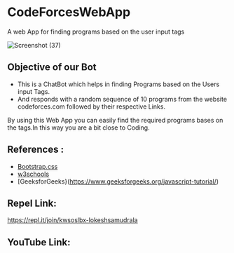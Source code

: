# CodeForcesWebApp
A web App for finding programs based on the user input tags

![Screenshot (37)](https://user-images.githubusercontent.com/72602927/96442723-352c8000-1229-11eb-85c7-b68ecef1c811.png)

## Objective of our Bot
 * This is a ChatBot which helps in finding Programs based on the Users input Tags.
 * And responds with a random sequence of 10 programs from the website codeforces.com followed by their respective Links.
 
 By using this Web App you can easily find the required programs bases on the tags.In this way you are a bit close to Coding.
 
## References :
 * [Bootstrap.css](https://getbootstrap.com/)
 * [w3schools](https://www.w3schools.com/js/)
 * [GeeksforGeeks}(https://www.geeksforgeeks.org/javascript-tutorial/)
 
## Repel Link:

 https://repl.it/join/kwsoslbx-lokeshsamudrala
 
## YouTube Link:

